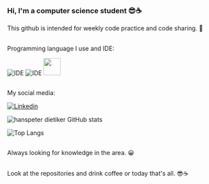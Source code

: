 ### Hi, I'm a computer science student 😎☕
 
 This github is intended for weekly code practice and code sharing. 🤗
 ##
 Programming language I use and IDE:
 
![IDE](https://img.shields.io/badge/IntelliJ_IDEA-000000.svg?style=for-the-badge&logo=intellij-idea&logoColor=white)
![IDE](https://img.shields.io/badge/Eclipse-2C2255?style=for-the-badge&logo=eclipse&logoColor=white)
 <img height="40" width="40" src="https://cdn.jsdelivr.net/gh/devicons/devicon/icons/java/java-original.svg" />
           
##
 My social media:
 
[![Linkedin](https://img.shields.io/badge/LinkedIn-0077B5?style=for-the-badge&logo=linkedin&logoColor=white)](https://www.linkedin.com/in/hanspeterdietiker)

![hanspeter dietiker GitHub stats](https://github-readme-stats.vercel.app/api?username=hanspeterdietiker&show_icons=true&theme=dracula)

![Top Langs](https://github-readme-stats.vercel.app/api/top-langs/?username=hanspeterdietiker)
##

Always looking for knowledge in the area. 😀
##
Look at the repositories and drink coffee or today that's all. 😎☕
